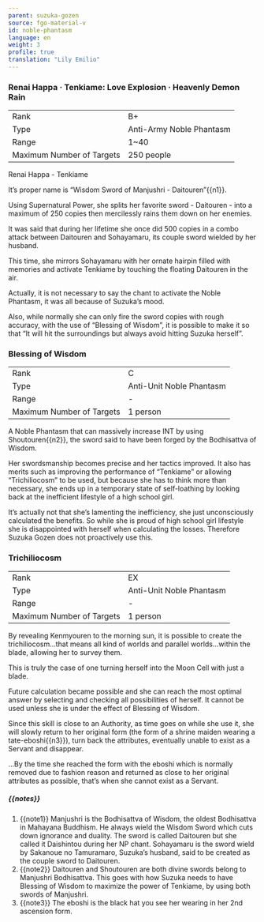 ```yaml
---
parent: suzuka-gozen
source: fgo-material-v
id: noble-phantasm
language: en
weight: 3
profile: true
translation: "Lily Emilio"
---
```


### Renai Happa · Tenkiame: Love Explosion · Heavenly Demon Rain

<table>
  <tr><td>Rank</td><td>B+</td></tr>
  <tr><td>Type</td><td>Anti-Army Noble Phantasm</td></tr>
  <tr><td>Range</td><td>1~40</td></tr>
  <tr><td>Maximum Number of Targets</td><td>250 people</td></tr>
</table>

Renai Happa - Tenkiame

It’s proper name is “Wisdom Sword of Manjushri - Daitouren”{{n1}}.

Using Supernatural Power, she splits her favorite sword - Daitouren - into a maximum of 250 copies then mercilessly rains them down on her enemies.

It was said that during her lifetime she once did 500 copies in a combo attack between Daitouren and Sohayamaru, its couple sword wielded by her husband.

This time, she mirrors Sohayamaru with her ornate hairpin filled with memories and activate Tenkiame by touching the floating Daitouren in the air.

Actually, it is not necessary to say the chant to activate the Noble Phantasm, it was all because of Suzuka’s mood.

Also, while normally she can only fire the sword copies with rough accuracy, with the use of “Blessing of Wisdom”, it is possible to make it so that “It will hit the surroundings but always avoid hitting Suzuka herself”.

### Blessing of Wisdom

<table>
  <tr><td>Rank</td><td>C</td></tr>
  <tr><td>Type</td><td>Anti-Unit Noble Phantasm</td></tr>
  <tr><td>Range</td><td>-</td></tr>
  <tr><td>Maximum Number of Targets</td><td>1 person</td></tr>
</table>

A Noble Phantasm that can massively increase INT by using Shoutouren{{n2}}, the sword said to have been forged by the Bodhisattva of Wisdom.

Her swordsmanship becomes precise and her tactics improved. It also has merits such as improving the performance of “Tenkiame” or allowing “Trichiliocosm” to be used, but because she has to think more than necessary, she ends up in a temporary state of self-loathing by looking back at the inefficient lifestyle of a high school girl.

It’s actually not that she’s lamenting the inefficiency, she just unconsciously calculated the benefits. So while she is proud of high school girl lifestyle she is disappointed with herself when calculating the losses. Therefore Suzuka Gozen does not proactively use this.

### Trichiliocosm

<table>
  <tr><td>Rank</td><td>EX</td></tr>
  <tr><td>Type</td><td>Anti-Unit Noble Phantasm</td></tr>
  <tr><td>Range</td><td>-</td></tr>
  <tr><td>Maximum Number of Targets</td><td>1 person</td></tr>
</table>

By revealing Kenmyouren to the morning sun, it is possible to create the trichiliocosm…that means all kind of worlds and parallel worlds…within the blade, allowing her to survey them.

This is truly the case of one turning herself into the Moon Cell with just a blade.

Future calculation became possible and she can reach the most optimal answer by selecting and checking all possibilities of herself. It cannot be used unless she is under the effect of Blessing of Wisdom.

Since this skill is close to an Authority, as time goes on while she use it, she will slowly return to her original form (the form of a shrine maiden wearing a tate-eboshi{{n3}}), turn back the attributes, eventually unable to exist as a Servant and disappear.

…By the time she reached the form with the eboshi which is normally removed due to fashion reason and returned as close to her original attributes as possible, that’s when she cannot exist as a Servant.

##### {{notes}}

1. {{note1}} Manjushri is the Bodhisattva of Wisdom, the oldest Bodhisattva in Mahayana Buddhism. He always wield the Wisdom Sword which cuts down ignorance and duality. The sword is called Daitouren but she called it Daishintou during her NP chant. Sohayamaru is the sword wield by Sakanoue no Tamuramaro, Suzuka’s husband, said to be created as the couple sword to Daitouren.
2. {{note2}} Daitouren and Shoutouren are both divine swords belong to Manjushri Bodhisattva. This goes with how Suzuka needs to have Blessing of Wisdom to maximize the power of Tenkiame, by using both swords of Manjushri.
3. {{note3}} The eboshi is the black hat you see her wearing in her 2nd ascension form.
